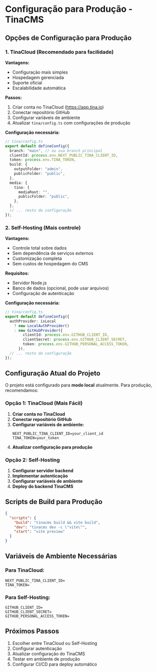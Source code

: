 # Configuração para Produção - TinaCMS

## Opções de Configuração para Produção

### 1. TinaCloud (Recomendado para facilidade)

**Vantagens:**
- Configuração mais simples
- Hospedagem gerenciada
- Suporte oficial
- Escalabilidade automática

**Passos:**
1. Criar conta no TinaCloud (https://app.tina.io)
2. Conectar repositório GitHub
3. Configurar variáveis de ambiente
4. Atualizar `tina/config.ts` com configurações de produção

**Configuração necessária:**
```typescript
// tina/config.ts
export default defineConfig({
  branch: "main", // ou sua branch principal
  clientId: process.env.NEXT_PUBLIC_TINA_CLIENT_ID,
  token: process.env.TINA_TOKEN,
  build: {
    outputFolder: "admin",
    publicFolder: "public",
  },
  media: {
    tina: {
      mediaRoot: "",
      publicFolder: "public",
    },
  },
  // ... resto da configuração
});
```

### 2. Self-Hosting (Mais controle)

**Vantagens:**
- Controle total sobre dados
- Sem dependência de serviços externos
- Customização completa
- Sem custos de hospedagem do CMS

**Requisitos:**
- Servidor Node.js
- Banco de dados (opcional, pode usar arquivos)
- Configuração de autenticação

**Configuração necessária:**
```typescript
// tina/config.ts
export default defineConfig({
  authProvider: isLocal
    ? new LocalAuthProvider()
    : new GitHubProvider({
        clientId: process.env.GITHUB_CLIENT_ID,
        clientSecret: process.env.GITHUB_CLIENT_SECRET,
        token: process.env.GITHUB_PERSONAL_ACCESS_TOKEN,
      }),
  // ... resto da configuração
});
```

## Configuração Atual do Projeto

O projeto está configurado para **modo local** atualmente. Para produção, recomendamos:

### Opção 1: TinaCloud (Mais Fácil)

1. **Criar conta no TinaCloud**
2. **Conectar repositório GitHub**
3. **Configurar variáveis de ambiente:**
   ```env
   NEXT_PUBLIC_TINA_CLIENT_ID=your_client_id
   TINA_TOKEN=your_token
   ```
4. **Atualizar configuração para produção**

### Opção 2: Self-Hosting

1. **Configurar servidor backend**
2. **Implementar autenticação**
3. **Configurar variáveis de ambiente**
4. **Deploy do backend TinaCMS**

## Scripts de Build para Produção

```json
{
  "scripts": {
    "build": "tinacms build && vite build",
    "dev": "tinacms dev -c \"vite\"",
    "start": "vite preview"
  }
}
```

## Variáveis de Ambiente Necessárias

### Para TinaCloud:
```env
NEXT_PUBLIC_TINA_CLIENT_ID=
TINA_TOKEN=
```

### Para Self-Hosting:
```env
GITHUB_CLIENT_ID=
GITHUB_CLIENT_SECRET=
GITHUB_PERSONAL_ACCESS_TOKEN=
```

## Próximos Passos

1. Escolher entre TinaCloud ou Self-Hosting
2. Configurar autenticação
3. Atualizar configuração do TinaCMS
4. Testar em ambiente de produção
5. Configurar CI/CD para deploy automático

